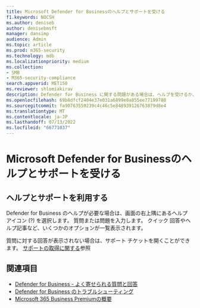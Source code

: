 ```yaml
---
title: Microsoft Defender for Businessのヘルプとサポートを受ける
f1.keywords: NOCSH
ms.author: deniseb
author: denisebmsft
manager: dansimp
audience: Admin
ms.topic: article
ms.prod: m365-security
ms.technology: mdb
ms.localizationpriority: medium
ms.collection:
- SMB
- M365-security-compliance
search.appverid: MET150
ms.reviewer: shlomiakirav
description: Defender for Business に関する問題がある場合は、ヘルプを受けるか、サポートにお問い合わせください。
ms.openlocfilehash: 69b8dfcf2404e37e031a6899e8a855ee77199788
ms.sourcegitcommit: fa90763559239c4c46c5e848939126763879d8e4
ms.translationtype: MT
ms.contentlocale: ja-JP
ms.lasthandoff: 07/13/2022
ms.locfileid: "66771037"
---
```

# <a name="get-help-and-support-for-microsoft-defender-for-business"></a>Microsoft Defender for Businessのヘルプとサポートを受ける

## <a name="get-help-and-support"></a>ヘルプとサポートを利用する

Defender for Business のヘルプが必要な場合は、画面の右上隅にあるヘルプ アイコン (?) を選択します。 質問または問題を入力します。 クイック 回答やヘルプ記事など、いくつかのオプションが一覧表示されます。

質問に対する回答が表示されない場合は、サポート チケットを開くことができます。 [サポートの取得に関する](../../admin/get-help-support.md)参照


## <a name="see-also"></a>関連項目

- [Defender for Business - よく寄せられる質問と回答](mdb-faq.yml)
- [Defender for Business のトラブルシューティング](mdb-troubleshooting.yml) 
- [Microsoft 365 Business Premiumの概要](../../business-premium/index.md)